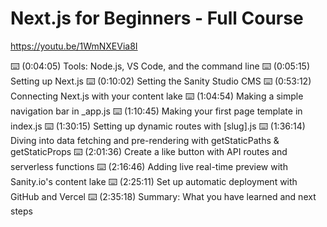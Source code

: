 # Next.js for Beginners - Full Course

<https://youtu.be/1WmNXEVia8I>

⌨️ (0:04:05) Tools: Node.js, VS Code, and the command line
⌨️ (0:05:15) Setting up Next.js
⌨️ (0:10:02) Setting the Sanity Studio CMS
⌨️ (0:53:12) Connecting Next.js with your content lake
⌨️ (1:04:54) Making a simple navigation bar in _app.js
⌨️ (1:10:45) Making your first page template in index.js
⌨️ (1:30:15) Setting up dynamic routes with [slug].js
⌨️ (1:36:14) Diving into data fetching and pre-rendering with getStaticPaths & getStaticProps
⌨️ (2:01:36) Create a like button with API routes and serverless functions
⌨️ (2:16:46) Adding live real-time preview with Sanity.io's content lake
⌨️ (2:25:11) Set up automatic deployment with GitHub and Vercel
⌨️ (2:35:18) Summary: What you have learned and next steps

